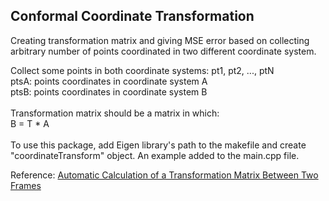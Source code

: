 ## Conformal Coordinate Transformation

Creating transformation matrix and giving MSE error based on collecting arbitrary number of points coordinated in two different coordinate system. <br/>

Collect some points in both coordinate systems: pt1, pt2, ..., ptN <br/>
ptsA: points coordinates in coordinate system A <br/>
ptsB: points coordinates in coordinate system B <br/>
<br/>
Transformation matrix should be a matrix in which: <br/>
B = T * A <br/>
<br/>
To use this package, add Eigen library's path to the makefile and create "coordinateTransform" object. An example added to the main.cpp file. <br/>

Reference: [Automatic Calculation of a Transformation Matrix Between Two Frames](https://ieeexplore.ieee.org/stamp/stamp.jsp?arnumber=8271986&tag=1)